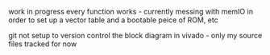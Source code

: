 work in progress
every function works - currently messing with memIO in order to set up a vector table and a bootable peice of ROM, etc


git not setup to version control the block diagram in vivado - only my source files tracked for now
